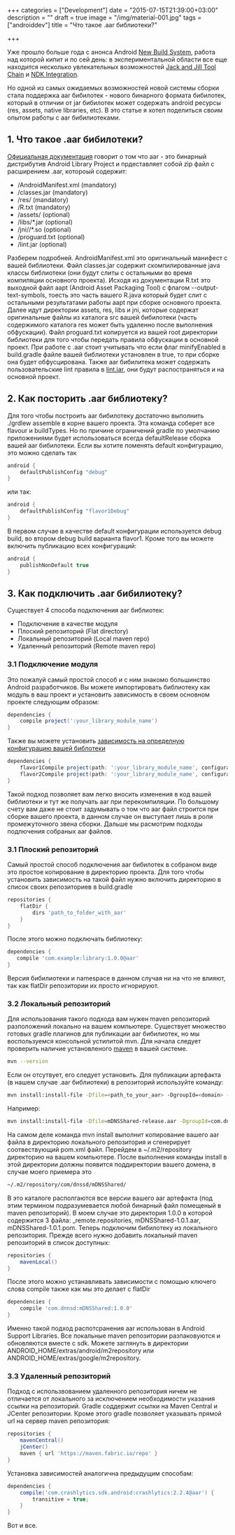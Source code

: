 +++
categories = ["Development"]
date = "2015-07-15T21:39:00+03:00"
description = ""
draft = true
image = "/img/material-001.jpg"
tags = ["androiddev"]
title = "Что такое .aar библиотеки?"

+++

Уже прошло больше года с анонса Android [New Build System](http://tools.android.com/tech-docs/new-build-system), работа над которой кипит и по сей день: в экспериментальной области все еще находится несколько увлекательных возможностей [Jack and Jill Tool Chain](http://tools.android.com/tech-docs/jackandjill) и [NDK Integration](http://tools.android.com/tech-docs/new-build-system/gradle-experimental#TOC-Ndk-Integration).

Но одной из самых ожидаемых возможностей новой системы сборки стала поддержка aar бибилотек - нового бинарного формата бибилотек, который в отличии от jar бибилотек может содержать android ресурсы (res, assets, native libraries, etc).  В это статье я хотел поделиться своим опытом работы с aar бибилиотеками.
<!--more-->

##  1. Что такое .aar бибилотеки?
[Официальная документация](http://tools.android.com/tech-docs/new-build-system/aar-format) говорит о том что aar  - это бинарный дистрибутив Android Library Project и прдеставляет собой zip файл с расширением .aar, котороый содержит:

* /AndroidManifest.xml (mandatory)
* /classes.jar (mandatory)		
* /res/ (mandatory)
* /R.txt (mandatory)
* /assets/ (optional)
* /libs/*.jar (optional)
* /jni/<abi>/*.so (optional)
* /proguard.txt (optional)
* /lint.jar (optional)
	
Разберем подробней. AndroidManifest.xml это оригинальный манифест с вашей библиотеки. Файл сlasses.jar содержит скомпилированные java классы библиотеки (они будут слиты с остальными во время компиляции основного проекта). Исходя из документации R.txt это выходной файл aapt (Android Asset Packaging Tool) с флагом --output-text-symbols, тоесть это часть вашего R.java который будет слит с остальными результатами работы aapt при сборке основного проекта. Далее идут директории assets, res, libs и jni, которые содержат оригинальные файлы из каталога src вашей бибилотеки (часть содержимого каталога res может быть удаленно после выполнения обфускации). Файл proguard.txt копируется из вашей root директории библиотеки для того чтобы передать правила обфускации в основной проект. При  работе с .aar стоит учитывать что если флаг minifyEnabled в build.gradle файле вашей библиотеки установлен в true, то при сборке она будет обфусцирована. Также aar бибилитека может содержать пользовательские lint правила в [lint.jar](https://groups.google.com/forum/#!msg/adt-dev/seWAK5r1fjI/0ed2rztjDbEJ), они будут распостраняться и на основной проект.
	
## 2. Как посторить .aar библиотеку?

Для того чтобы построить aar бибилотеку достаточно выполнить ./grdlew assemble в корне вашего проекта. Эта команда соберет все flavour и buildTypes. Но по причине ограничений gradle по умолчанию приложениями будет использоваться всегда defaultRelease сборка вашей aar бибилотеки. Если вы хотите поменять default конфигурацию, это можно сделать так
	
~~~gradle
android {
    defaultPublishConfig "debug"
} 
~~~
	
или так:
	
~~~gradle
android {
    defaultPublishConfig "flavor1Debug"
}
~~~
	
В первом случае в качестве default конфигурации используется debug build, во втором debug build варианта flavor1. Кроме того вы можете включить публикацию всех конфигураций:

~~~gradle
android {        
    publishNonDefault true
}
~~~
	
## 3. Как подключить .aar бибилиотеку?

Существует 4 способа подключения aar библиотек:

- Подключение в качестве модуля
- Плоский репозиторий (Flat directory)
- Локальный репозиторий (Local maven repo)
- Удаленный репозиторий (Remote maven repo)

### 3.1 Подключение модуля

Это пожалуй самый простой способ и с ним знакомо большинство Android разработчиков. Вы можете импортировать библиотеку как модуль в ваш проект и установить зависимость в своем основном проекте следующим образом:

~~~gradle
dependencies {
    compile project(':your_library_module_name')
}
~~~

Также вы можете установить [зависимость на определную конфигурацию вашей библотеки](http://tools.android.com/tech-docs/new-build-system/user-guide#TOC-Referencing-a-Library)

~~~gradle
dependencies {
    flavor1Compile project(path: ':your_library_module_name', configuration: 'flavor1Release')
    flavor2Compile project(path: ':your_library_module_name', configuration: 'flavor2Release')
}
~~~

Такой подход позволяет вам легко вносить изменения в код вашей библиотеки и тут же получать aar при перекомпиляции. По большому счету вам даже не стоит задумывать о том что aar файл строится при сборке вашего проекта, в данном случае он выступает лишь в роли промежуточного звена сборки. Дальше мы расмотрим подходы подлючения собраных aar файлов.

### 3.1 Плоский репозиторий
	
Самый простой способ подключения aar бибилотек в собраном виде это простое копирование в директорию проекта. Для того чтобы установить зависимость на такой файл нужно включить директорию в список своих репозиториев в build.gradle

~~~gradle
repositories {
    flatDir {
        dirs 'path_to_folder_with_aar'
    }
}
~~~

После этого можно подключать библиотеку:

~~~gradle
dependencies {
   compile 'com.example:library:1.0.0@aar'
}
~~~

Версия бибилиотеки и namespace в данном случая ни на что не влияют, так как flatDir репозитории их просто игнорируют.

### 3.2 Локальный репозиторий

Для использования такого подхода вам нужен maven репозиторий разположений локально на вашем компьютере. Существует множество готовых gradle плагинов для публикации aar бибилиотек, но мы воспользуемся консольной устилитой mvn. Для начала следует проверить наличие установленого [maven](https://maven.apache.org/) в вашей системе.
	
~~~zsh
mvn --version
~~~

Если он отсутвует, его следует установить. Для публикации артефакта (в нашем случае .aar  библиотеки) в репозиторий используйте команду:
	
~~~zsh
mvn install:install-file -Dfile=<path_to_your_aar> -DgroupId=<domain> -DartifactId=<artifact_id> -Dversion=<version> -Dpackaging=aar
~~~

Например:
	
~~~zsh
mvn install:install-file -Dfile=mDNSShared-release.aar -DgroupId=com.dnssd -DartifactId=mDNSShared -Dversion=1.0.0 -Dpackaging=aar
~~~

На самом деле команда mvn install выполнит копирование вашего aar файла в директорию локального репозитория и сгенерирует соотвествующий pom.xml файл. Перейдем в ~/.m2/repository директорию на вашем компьютере. После выполнения команды install в этой директории должны появится поддиректории вашего домена, в случае моего приемера это 

~~~zsh
~/.m2/repository/com/dnssd/mDNSShared/
~~~

В это каталоге располгаются все версии вашего aar артефакта (под этим термином подразумевается любой бинарный файл помещеный в maven репозиторий). В моем случае это директория 1.0.0 в которой содержится 3 файла: _remote.repositories, mDNSShared-1.0.1.aar, mDNSShared-1.0.1.pom. Теперь подключим бибилотеку из локального репозитория. Прежде всего нужно добавить локальный maven репозиторий в список доступных:

~~~gradle
repositories {
    mavenLocal()
}
~~~
    
После этого можно устанавливать зависимости с помощью ключего слова compile также как мы это делает с flatDir

~~~gradle
dependencies {
    compile 'com.dnnsd:mDNSShared:1.0.0'
}
~~~

Именно такой подход распотсранения aar использован в Android Support Libraries. Все локальные maven репозитории разпаковуются и обновляются вместе с sdk.  Можете заглянуть в директории ANDROID_HOME/extras/android/m2repository или ANDROID_HOME/extras/google/m2repository.
	
### 3.3 Удаленный репозиторий

Подход с использвованием удаленного репозитория ничем не отличается от локального за исключением необходимости указания ссылки на репозиторий. Gradle соддержит ссылки на Maven Central и JCenter репозитории. Кроме этого gradle позволяет указывать прямой url на сервер maven репозитория:
	
~~~gradle
repositories {
    mavenCentral()
    jCenter()
    maven { url 'https://maven.fabric.io/repo' }
}
~~~

Установка зависимостей аналогична предыдущим способам:

~~~gradle
dependencies {
    compile('com.crashlytics.sdk.android:crashlytics:2.2.4@aar') {
        transitive = true;
    }
}
~~~
    
Вот и все.